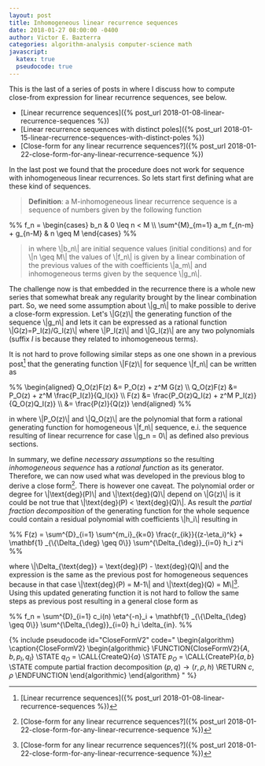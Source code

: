 ```yaml
---
layout: post
title: Inhomogeneous linear recurrence sequences
date: 2018-01-27 08:00:00 -0400
author: Victor E. Bazterra
categories: algorithm-analysis computer-science math
javascript:
  katex: true
  pseudocode: true
---
```


This is the last of a series of posts in where I discuss how to compute close-from expression for linear recurrence sequences, see below.

* [Linear recurrence sequences]({% post_url 2018-01-08-linear-recurrence-sequences %})
* [Linear recurrence sequences with distinct poles]({% post_url 2018-01-15-linear-recurrence-sequences-with-distinct-poles %})
* [Close-form for any linear recurrence sequences?]({% post_url 2018-01-22-close-form-for-any-linear-recurrence-sequence %})

In the last post we found that the procedure does not work for sequence with inhomogeneous linear recurrences. So lets start first defining what are these kind of sequences.

> **Definition**: a M-inhomogeneous linear recurrence sequence is a sequence of numbers given by the following function

<p>%%
f_n = \begin{cases}
b_n & 0 \leq n < M \\
\sum^{M}_{m=1} a_m f_{n-m} + g_{n-M} & n \geq M
\end{cases}
%%</p>

> in where \\|b_n\\| are initial sequence values (initial conditions) and for \\|n \geq M\\| the values of \\|f_n\\| is given by a linear combination of the previous values of the with coefficients \\|a_m\\| and inhomogeneous terms given by the sequence \\|g_n\\|.

The challenge now is that embedded in the recurrence there is a whole new series that somewhat break any regularity brought by the linear combination part. So, we need some assumption about \\|g_n\\| to make possible to derive a close-form expression. Let's \\|G(z)\\| the generating function of the sequence \\|g_n\\| and lets it can be expressed as a rational function \\|G(z)=P_I(z)/G_I(z)\\| where \\|P_I(z)\\| and \\|G_I(z)\\| are any two polynomials (suffix *I* is because they related to inhomogeneous terms).

It is not hard to prove following similar steps as one one shown in a previous post[^1] that the generating function \\|F(z)\\| for sequence \\|f_n\\| can be written as

<p>%%
\begin{aligned}
Q_O(z)F(z) &= P_O(z) + z^M G(z) \\
Q_O(z)F(z) &= P_O(z) + z^M \frac{P_I(z)}{Q_I(x)} \\
      F(z) &= \frac{P_O(z)Q_I(z) + z^M P_I(z)}{Q_O(z)Q_I(z)} \\
           &= \frac{P(z)}{Q(z)}
\end{aligned}
%%</p>

in where \\|P_O(z)\\| and \\|Q_O(z)\\| are the polynomial that form a rational generating function for homogeneous \\|f_n\\| sequence, e.i. the sequence resulting of linear recurrence for case \\|g_n = 0\\| as defined also previous sections.

In summary, we define *necessary assumptions* so the resulting *inhomogeneous sequence* has a *rational function* as its generator. Therefore, we can now used what was developed in the previous blog to derive a close form[^2]. There is however one caveat. The polynomial order or degree for \\|\text{deg}(P)\\| and \\|\text{deg}(Q)\\| depend on \\|G(z)\\| is it could be not true that \\|\text{deg}(P) < \text{deg}(Q)\\|. As result the *partial fraction decomposition*
of the generating function for the whole sequence could contain a residual polynomial with coefficients \\|h_i\\| resulting in

<p>%%
F(z) = \sum^{D}_{i=1} \sum^{m_i}_{k=0} \frac{r_{ik}}{(z-\eta_i)^k} + \mathbf{1} _{\{\Delta_{\deg} \geq 0\}} \sum^{\Delta_{\deg}}_{i=0} h_i z^i
%%</p>

where \\|\Delta_{\text{deg}} = \text{deg}(P) - \text{deg}(Q)\\| and the expression is the same as the previous post for homogeneous sequences because in that case \\|\text{deg}(P) = M-1\\| and \\|\text{deg}(Q) = M\\|[^2]. Using this updated generating function it is not hard to follow the same steps as previous post resulting in a general close form as

<p>%%
f_n = \sum^{D}_{i=1} c_i(n) \eta^{-n}_i + \mathbf{1} _{\{\Delta_{\deg} \geq 0\}} \sum^{\Delta_{\deg}}_{i=0} h_i \delta_{in}.
%%</p>

{% include pseudocode id="CloseFormV2" code="
\begin{algorithm}
\caption{CloseFormV2}
\begin{algorithmic}
\FUNCTION{CloseFormV2}{$A,b,p_I,q_I$}
    \STATE $q_O$ = \CALL{CreateQ}{$a$}
    \STATE $p_O$ = \CALL{CreateP}{$a,b$}
    \STATE compute partial fraction decomposition $(p,q) \rightarrow (r, \rho, h)$
    \RETURN $c$, $\rho$
\ENDFUNCTION
\end{algorithmic}
\end{algorithm}
" %}

[^1]: [Linear recurrence sequences]({% post_url 2018-01-08-linear-recurrence-sequences %})
[^2]: [Close-form for any linear recurrence sequences?]({% post_url 2018-01-22-close-form-for-any-linear-recurrence-sequence %})

